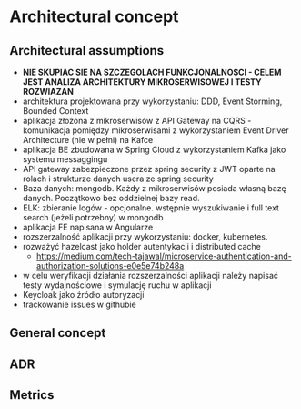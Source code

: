 # Architectural concept

## Architectural assumptions

- **NIE SKUPIAC SIE NA SZCZEGOLACH FUNKCJONALNOSCI - CELEM JEST ANALIZA ARCHITEKTURY MIKROSERWISOWEJ I TESTY ROZWIAZAN**
- architektura projektowana przy wykorzystaniu: DDD, Event Storming, Bounded Context
- aplikacja złożona z mikroserwisów z API Gateway na CQRS - komunikacja pomiędzy mikroserwisami z wykorzystaniem Event
  Driver Architecture (nie w pełni) na Kafce
- aplikacja BE zbudowana w Spring Cloud z wykorzystaniem Kafka jako systemu messaggingu
- API gateway zabezpieczone przez spring security z JWT oparte na rolach i strukturze danych usera ze spring security
- Baza danych: mongodb. Każdy z mikroserwisów posiada własną bazę danych. Początkowo bez oddzielnej bazy read.
- ELK: zbieranie logów - opcjonalne. wstępnie wyszukiwanie i full text search (jeżeli potrzebny) w mongodb
- aplikacja FE napisana w Angularze
- rozszerzalność aplikacji przy wykorzystaniu: docker, kubernetes.
- rozważyć hazelcast jako holder autentykacji i distributed cache
  - https://medium.com/tech-tajawal/microservice-authentication-and-authorization-solutions-e0e5e74b248a
- w celu weryfikacji działania rozszerzalności aplikacji należy napisać testy wydajnościowe i symulację ruchu w
  aplikacji
- Keycloak jako źródło autoryzacji
- trackowanie issues w githubie

## General concept

## ADR

## Metrics